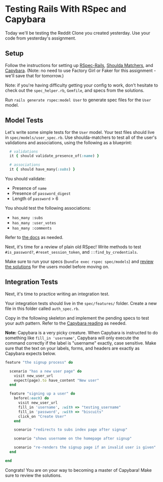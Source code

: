 # Testing Rails With RSpec and Capybara

Today we'll be testing the Reddit Clone you created yesterday. Use your code from yesterday's assignment.

## Setup

Follow the instructions for setting up [RSpec-Rails][rspec-rails], [Shoulda Matchers][shoulda-matchers-docs], and [Capybara][capybara]. (Note: no need to use Factory Girl or Faker for this assignment - we'll save that for tomorrow.)

Note: if you're having difficulty getting your config to work, don't hesitate to check out the `spec_helper.rb`, `Gemfile`, and specs from the solutions.

Run `rails generate rspec:model User` to generate spec files for the `User` model.

## Model Tests

Let's write some simple tests for the `User` model. Your test files should live in `spec/models/user_spec.rb`. Use shoulda-matchers to test all of the user's validations and associations, using the following as a blueprint:

```ruby
  # validations
  it { should validate_presence_of(:name) }

  # associations
  it { should have_many(:subs) }
```

You should validate:
* Presence of `name`
* Presence of `password_digest`
* Length of `password` > 6

You should test the following associations:
* `has_many :subs`
* `has_many :user_votes`
* `has_many :comments`

Refer to [the docs][shoulda-matchers-docs] as needed.

Next, it's time for a review of plain old RSpec! Write methods to test `#is_password?`, `#reset_session_token`, and `::find_by_credentials`.

Make sure to run your specs (`bundle exec rspec spec/models`) and [review the solutions][users-solutions] for the users model before moving on.

## Integration Tests

Next, it's time to practice writing an integration test.

Your integration tests should live in the `spec/features/` folder. Create a new file in this folder called `auth_spec.rb`.

Copy in the following skeleton and implement the pending specs to test your auth pattern. Refer to the [Capybara reading][capybara] as needed.

**Note:** Capybara is a very picky creature. When Capybara is instructed to do something like `fill_in 'username'`, Capybara will only execute the command correctly if the label is "username" exactly, case sensitive. Make sure that the text on your labels, forms, and headers are exactly as Capybara expects below.

```ruby
feature "the signup process" do

  scenario "has a new user page" do
    visit new_user_url
    expect(page).to have_content "New user"
  end

  feature "signing up a user" do
    before(:each) do
      visit new_user_url
      fill_in 'username', :with => "testing_username"
      fill_in 'password', :with => "biscuits"
      click_on "Create User"
    end

    scenario "redirects to subs index page after signup"

    scenario "shows username on the homepage after signup"

    scenario "re-renders the signup page if an invalid user is given"
  end

end
```

Congrats! You are on your way to becoming a master of Capybara! Make sure to review the solutions.

[rspec-rails]: ../../readings/rspec-and-rails-setup.md
[shoulda-matchers]: ../../readings/shoulda-matchers.md
[shoulda-matchers-docs]: https://github.com/thoughtbot/shoulda-matchers
[capybara]: ../../readings/capybara.md
[users-solutions]: ../../projects/reddit_on_rails/solution/spec/models/user_spec.rb
